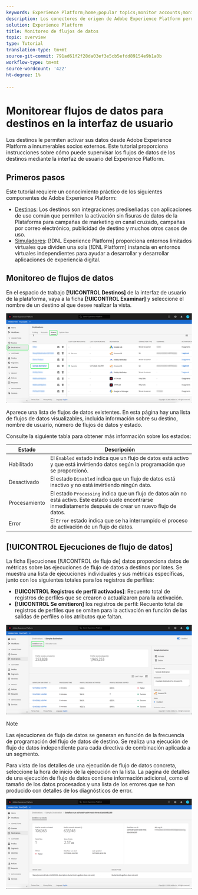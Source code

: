 ```yaml
---
keywords: Experience Platform;home;popular topics;monitor accounts;monitor dataflows;dataflows;destinations
description: Los conectores de origen de Adobe Experience Platform permiten la ingesta de datos externos de forma programada. Este tutorial proporciona pasos para ver flujos de datos existentes desde el espacio de trabajo Fuentes.
solution: Experience Platform
title: Monitoreo de flujos de datos
topic: overview
type: Tutorial
translation-type: tm+mt
source-git-commit: 791ad61f2f28da03ef3e5cb5efdd89154e9b1a0b
workflow-type: tm+mt
source-wordcount: '422'
ht-degree: 1%

---
```



# Monitorear flujos de datos para destinos en la interfaz de usuario

Los destinos le permiten activar sus datos desde Adobe Experience Platform a innumerables socios externos. Este tutorial proporciona instrucciones sobre cómo puede supervisar los flujos de datos de los destinos mediante la interfaz de usuario del Experience Platform.

## Primeros pasos

Este tutorial requiere un conocimiento práctico de los siguientes componentes de Adobe Experience Platform:

- [Destinos](../../destinations/home.md): Los destinos son integraciones prediseñadas con aplicaciones de uso común que permiten la activación sin fisuras de datos de la Plataforma para campañas de marketing en canal cruzado, campañas por correo electrónico, publicidad de destino y muchos otros casos de uso.
- [Simuladores](../../sandboxes/home.md): [!DNL Experience Platform] proporciona entornos limitados virtuales que dividen una sola [!DNL Platform] instancia en entornos virtuales independientes para ayudar a desarrollar y desarrollar aplicaciones de experiencia digital.

## Monitoreo de flujos de datos

En el espacio de trabajo **[!UICONTROL Destinos]** de la interfaz de usuario de la plataforma, vaya a la ficha **[!UICONTROL Examinar]** y seleccione el nombre de un destino al que desee realizar la vista.

![](../assets/ui/monitor-destinations/select-destination.png)

Aparece una lista de flujos de datos existentes. En esta página hay una lista de flujos de datos visualizables, incluida información sobre su destino, nombre de usuario, número de flujos de datos y estado.

Consulte la siguiente tabla para obtener más información sobre los estados:

| Estado | Descripción |
| ------ | ----------- |
| Habilitado | El `Enabled` estado indica que un flujo de datos está activo y que está invirtiendo datos según la programación que se proporcionó. |
| Desactivado | El estado `Disabled` indica que un flujo de datos está inactivo y no está invirtiendo ningún dato. |
| Procesamiento | El estado `Processing` indica que un flujo de datos aún no está activo. Este estado suele encontrarse inmediatamente después de crear un nuevo flujo de datos. |
| Error | El `Error` estado indica que se ha interrumpido el proceso de activación de un flujo de datos. |

## [!UICONTROL Ejecuciones de flujo de datos]

La ficha Ejecuciones [!UICONTROL de flujo de] datos proporciona datos de métricas sobre las ejecuciones de flujo de datos a destinos por lotes. Se muestra una lista de ejecuciones individuales y sus métricas específicas, junto con los siguientes totales para los registros de perfiles:

- **[!UICONTROL Registros de perfil activados]**: Recuento total de registros de perfiles que se crearon o actualizaron para la activación.
- **[!UICONTROL Se omitieron]** los registros de perfil:  Recuento total de registros de perfiles que se omiten para la activación en función de las salidas de perfiles o los atributos que faltan.

![](../assets/ui/monitor-destinations/dataflow-runs.png)

>[!NOTE]
>
>Las ejecuciones de flujo de datos se generan en función de la frecuencia de programación del flujo de datos de destino. Se realiza una ejecución de flujo de datos independiente para cada directiva de combinación aplicada a un segmento.

Para vista de los detalles de una ejecución de flujo de datos concreta, seleccione la hora de inicio de la ejecución en la lista. La página de detalles de una ejecución de flujo de datos contiene información adicional, como el tamaño de los datos procesados y una lista de los errores que se han producido con detalles de los diagnósticos de error.

![](../assets/ui/monitor-destinations/dataflow.png)